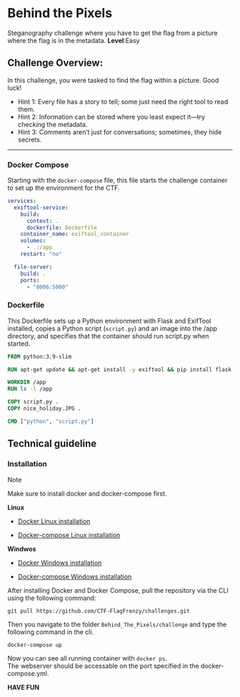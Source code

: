 # Behind the Pixels

Steganography challenge where you have to get the flag from a picture where the flag is in the metadata.
**Level**:Easy


## Challenge Overview:

In this challenge, you were tasked to find the flag within a picture. Good luck!

- Hint 1: Every file has a story to tell; some just need the right tool to read them.
- Hint 2: Information can be stored where you least expect it—try checking the metadata.
- Hint 3: Comments aren’t just for conversations; sometimes, they hide secrets.

---

### Docker Compose

Starting with the `docker-compose` file, this file starts the challenge container to set up the environment for the CTF.

```yml
services:
  exiftool-service:
    build:
      context: .
      dockerfile: Dockerfile
    container_name: exiftool_container
    volumes:
      - .:/app
    restart: "no"

  file-server:
    build: .
    ports:
      - "8006:5000"
```

### Dockerfile

This Dockerfile sets up a Python environment with Flask and ExifTool installed, copies a Python script (`script.py`) and an image into the /app directory, and specifies that the container should run script.py when started.

```Dockerfile
FROM python:3.9-slim

RUN apt-get update && apt-get install -y exiftool && pip install flask

WORKDIR /app
RUN ls -l /app

COPY script.py .
COPY nice_holiday.JPG .

CMD ["python", "script.py"]
```

## Technical guideline

### Installation

> [!NOTE]
> Make sure to install docker and docker-compose first.

**Linux**

- [Docker Linux installation](https://docs.docker.com/engine/install/ubuntu/)

- [Docker-compose Linux installation](https://docs.docker.com/compose/install/linux/)

**Windwos**

- [Docker Windows installation](https://docs.docker.com/desktop/setup/install/windows-install/)

- [Docker-compose Windows installation](https://docs.docker.com/compose/install/)

After installing Docker and Docker Compose, pull the repository via the CLI using the following command:
```
git pull https://github.com/CTF-FlagFrenzy/challenges.git
```

Then you navigate to the folder `Behind_The_Pixels/challenge` and type the following command in the cli.

```
docker-compose up
```

Now you can see all running container with `docker ps`.  
The webserver should be accessable on the port specified in the docker-compose.yml.

**HAVE FUN**
